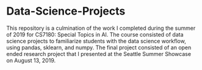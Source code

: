 # Data-Science-Projects

This repository is a culmination of the work I completed during the summer of 2019 for CS7180: Special Topics in AI. The course consisted of data science projects to familiarize students with the data science workflow, using pandas, sklearn, and numpy. The final project consisted of an open ended research project that I presented at the Seattle Summer Showcase on August 13, 2019. 
